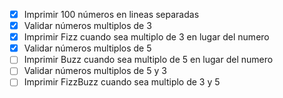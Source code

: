 - [x] Imprimir 100 números en lineas separadas
- [x] Validar números multiplos de 3
- [x] Imprimir Fizz cuando sea multiplo de 3 en lugar del numero
- [x] Validar números multiplos de 5
- [ ] Imprimir Buzz cuando sea multiplo de 5 en lugar del numero
- [ ] Validar números multiplos de 5 y 3
- [ ] Imprimir FizzBuzz cuando sea multiplo de 3 y 5